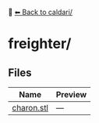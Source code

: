 📁 [⬅ Back to caldari/](../README.md)

# freighter/

## Files

| Name | Preview |
|------|---------|
| [charon.stl](./charon.stl) | — |